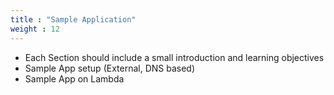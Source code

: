```yaml
---
title : "Sample Application"
weight : 12
---
```

* Each Section should include a small introduction and learning objectives
* Sample App setup (External, DNS based)
* Sample App on Lambda